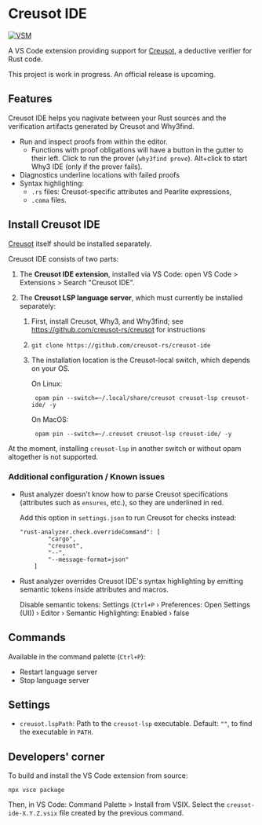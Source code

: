 # Creusot IDE

[![VSM][vsm-shield]][vsm]

[vsm-shield]: https://vsmarketplacebadges.dev/version-short/creusot-rs.creusot-ide.svg
[vsm]: https://marketplace.visualstudio.com/items?itemName=creusot-rs.creusot-ide

A VS Code extension providing support for [Creusot](https://github.com/creusot-rs/creusot), a deductive verifier for Rust code.

This project is work in progress. An official release is upcoming.

## Features

Creusot IDE helps you nagivate between your Rust sources and the verification artifacts generated by Creusot and Why3find.

- Run and inspect proofs from within the editor.
    - Functions with proof obligations will have a button in the gutter to their left.
      Click to run the prover (`why3find prove`).
      Alt+click to start Why3 IDE (only if the prover fails).
- Diagnostics underline locations with failed proofs
- Syntax highlighting:
    - `.rs` files: Creusot-specific attributes and Pearlite expressions,
    - `.coma` files.

## Install Creusot IDE

[Creusot](https://github.com/creusot-rs/creusot) itself should be installed separately.

Creusot IDE consists of two parts:

1. The **Creusot IDE extension**, installed via VS Code: open VS Code > Extensions > Search "Creusot IDE".

2. The **Creusot LSP language server**, which must currently be installed separately:

    1. First, install Creusot, Why3, and Why3find; see https://github.com/creusot-rs/creusot for instructions

    2. `git clone https://github.com/creusot-rs/creusot-ide`

    3. The installation location is the Creusot-local switch, which depends on your OS.

        On Linux:

            opam pin --switch=~/.local/share/creusot creusot-lsp creusot-ide/ -y

        On MacOS:

            opam pin --switch=~/.creusot creusot-lsp creusot-ide/ -y

At the moment, installing `creusot-lsp` in another switch or without opam altogether is not supported.

### Additional configuration / Known issues

- Rust analyzer doesn't know how to parse Creusot specifications (attributes such as `ensures`, etc.),
    so they are underlined in red.

    Add this option in `settings.json` to run Creusot for checks instead:

    ```
    "rust-analyzer.check.overrideCommand": [
            "cargo",
            "creusot",
            "--",
            "--message-format=json"
        ]
    ```

- Rust analyzer overrides Creusot IDE's syntax highlighting by emitting semantic tokens inside
    attributes and macros.

    Disable semantic tokens: Settings (`Ctrl+P` › Preferences: Open Settings (UI)) › Editor › Semantic Highlighting: Enabled › false

## Commands

Available in the command palette (`Ctrl+P`):

- Restart language server
- Stop language server

## Settings

- `creusot.lspPath`: Path to the `creusot-lsp` executable. Default: `""`, to find the executable in `PATH`.

## Developers' corner

To build and install the VS Code extension from source:

```
npx vsce package
```

Then, in VS Code: Command Palette > Install from VSIX. Select the `creusot-ide-X.Y.Z.vsix` file created by the previous command.
